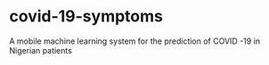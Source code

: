 # covid-19-symptoms
A mobile machine learning system for the prediction of COVID -19 in Nigerian patients
